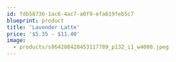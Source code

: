 ```yaml
---
id: fdb58736-1ac6-4ac7-a0f9-efa619feb5c7
blueprint: product
title: 'Lavender Latte'
price: '$5.35 - $11.40'
image:
  - products/s864288428453117789_p132_i1_w4000.jpeg
---
```

